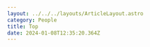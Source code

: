 ```yaml
---
layout: ../../../layouts/ArticleLayout.astro
category: People
title: Top
date: 2024-01-08T12:35:20.364Z
---
```


